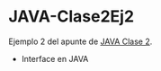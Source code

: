 # JAVA-Clase2Ej2

Ejemplo 2 del apunte de [JAVA Clase 2](https://profmatiasgarcia.com.ar/uploads/tutoriales/ClaseTeoricaJAVA2.pdf).
<ul>
  <li> Interface en JAVA</li>
</ul>
